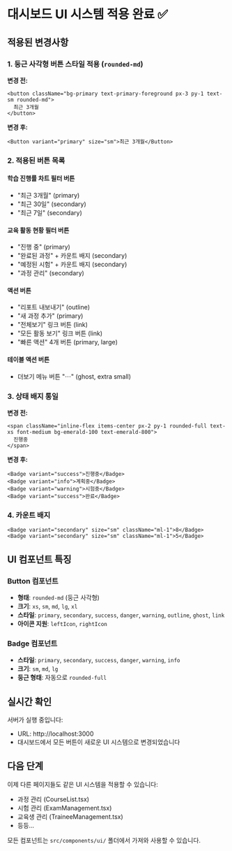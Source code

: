 # 대시보드 UI 시스템 적용 완료 ✅

## 적용된 변경사항

### 1. 둥근 사각형 버튼 스타일 적용 (`rounded-md`)

**변경 전:**
```tsx
<button className="bg-primary text-primary-foreground px-3 py-1 text-sm rounded-md">
  최근 3개월
</button>
```

**변경 후:**
```tsx
<Button variant="primary" size="sm">최근 3개월</Button>
```

### 2. 적용된 버튼 목록

#### 학습 진행률 차트 필터 버튼
- "최근 3개월" (primary)
- "최근 30일" (secondary)
- "최근 7일" (secondary)

#### 교육 활동 현황 필터 버튼
- "진행 중" (primary)
- "완료된 과정" + 카운트 배지 (secondary)
- "예정된 시험" + 카운트 배지 (secondary)
- "과정 관리" (secondary)

#### 액션 버튼
- "리포트 내보내기" (outline)
- "새 과정 추가" (primary)
- "전체보기" 링크 버튼 (link)
- "모든 활동 보기" 링크 버튼 (link)
- "빠른 액션" 4개 버튼 (primary, large)

#### 테이블 액션 버튼
- 더보기 메뉴 버튼 "⋯" (ghost, extra small)

### 3. 상태 배지 통일

**변경 전:**
```tsx
<span className="inline-flex items-center px-2 py-1 rounded-full text-xs font-medium bg-emerald-100 text-emerald-800">
  진행중
</span>
```

**변경 후:**
```tsx
<Badge variant="success">진행중</Badge>
<Badge variant="info">계획중</Badge>
<Badge variant="warning">시험중</Badge>
<Badge variant="success">완료</Badge>
```

### 4. 카운트 배지

```tsx
<Badge variant="secondary" size="sm" className="ml-1">8</Badge>
<Badge variant="secondary" size="sm" className="ml-1">5</Badge>
```

## UI 컴포넌트 특징

### Button 컴포넌트
- **형태**: `rounded-md` (둥근 사각형)
- **크기**: `xs`, `sm`, `md`, `lg`, `xl`
- **스타일**: `primary`, `secondary`, `success`, `danger`, `warning`, `outline`, `ghost`, `link`
- **아이콘 지원**: `leftIcon`, `rightIcon`

### Badge 컴포넌트
- **스타일**: `primary`, `secondary`, `success`, `danger`, `warning`, `info`
- **크기**: `sm`, `md`, `lg`
- **둥근 형태**: 자동으로 `rounded-full`

## 실시간 확인

서버가 실행 중입니다:
- URL: http://localhost:3000
- 대시보드에서 모든 버튼이 새로운 UI 시스템으로 변경되었습니다

## 다음 단계

이제 다른 페이지들도 같은 UI 시스템을 적용할 수 있습니다:
- 과정 관리 (CourseList.tsx)
- 시험 관리 (ExamManagement.tsx)
- 교육생 관리 (TraineeManagement.tsx)
- 등등...

모든 컴포넌트는 `src/components/ui/` 폴더에서 가져와 사용할 수 있습니다.
